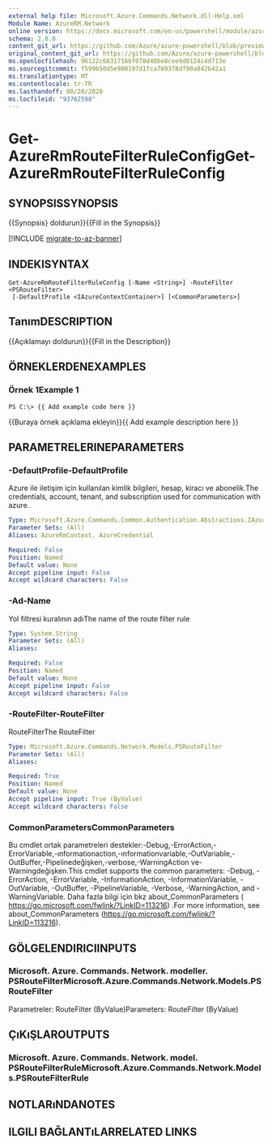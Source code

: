 ```yaml
---
external help file: Microsoft.Azure.Commands.Network.dll-Help.xml
Module Name: AzureRM.Network
online version: https://docs.microsoft.com/en-us/powershell/module/azurerm.network/get-azurermroutefilterruleconfig
schema: 2.0.0
content_git_url: https://github.com/Azure/azure-powershell/blob/preview/src/ResourceManager/Network/Commands.Network/help/Get-AzureRmRouteFilterRuleConfig.md
original_content_git_url: https://github.com/Azure/azure-powershell/blob/preview/src/ResourceManager/Network/Commands.Network/help/Get-AzureRmRouteFilterRuleConfig.md
ms.openlocfilehash: 96122c68317166f078d40be8cee9d0124c4d713e
ms.sourcegitcommit: f599b50d5e980197d1fca769378df90a842b42a1
ms.translationtype: MT
ms.contentlocale: tr-TR
ms.lasthandoff: 08/20/2020
ms.locfileid: "93762598"
---
```

# <span data-ttu-id="2f784-101">Get-AzureRmRouteFilterRuleConfig</span><span class="sxs-lookup"><span data-stu-id="2f784-101">Get-AzureRmRouteFilterRuleConfig</span></span>

## <span data-ttu-id="2f784-102">SYNOPSIS</span><span class="sxs-lookup"><span data-stu-id="2f784-102">SYNOPSIS</span></span>
<span data-ttu-id="2f784-103">{{Synopsis} doldurun}}</span><span class="sxs-lookup"><span data-stu-id="2f784-103">{{Fill in the Synopsis}}</span></span>

[!INCLUDE [migrate-to-az-banner](../../includes/migrate-to-az-banner.md)]

## <span data-ttu-id="2f784-104">INDEKI</span><span class="sxs-lookup"><span data-stu-id="2f784-104">SYNTAX</span></span>

```
Get-AzureRmRouteFilterRuleConfig [-Name <String>] -RouteFilter <PSRouteFilter>
 [-DefaultProfile <IAzureContextContainer>] [<CommonParameters>]
```

## <span data-ttu-id="2f784-105">Tanım</span><span class="sxs-lookup"><span data-stu-id="2f784-105">DESCRIPTION</span></span>
<span data-ttu-id="2f784-106">{{Açıklamayı doldurun}}</span><span class="sxs-lookup"><span data-stu-id="2f784-106">{{Fill in the Description}}</span></span>

## <span data-ttu-id="2f784-107">ÖRNEKLERDEN</span><span class="sxs-lookup"><span data-stu-id="2f784-107">EXAMPLES</span></span>

### <span data-ttu-id="2f784-108">Örnek 1</span><span class="sxs-lookup"><span data-stu-id="2f784-108">Example 1</span></span>
```
PS C:\> {{ Add example code here }}
```

<span data-ttu-id="2f784-109">{{Buraya örnek açıklama ekleyin}}</span><span class="sxs-lookup"><span data-stu-id="2f784-109">{{ Add example description here }}</span></span>

## <span data-ttu-id="2f784-110">PARAMETRELERINE</span><span class="sxs-lookup"><span data-stu-id="2f784-110">PARAMETERS</span></span>

### <span data-ttu-id="2f784-111">-DefaultProfile</span><span class="sxs-lookup"><span data-stu-id="2f784-111">-DefaultProfile</span></span>
<span data-ttu-id="2f784-112">Azure ile iletişim için kullanılan kimlik bilgileri, hesap, kiracı ve abonelik.</span><span class="sxs-lookup"><span data-stu-id="2f784-112">The credentials, account, tenant, and subscription used for communication with azure.</span></span>

```yaml
Type: Microsoft.Azure.Commands.Common.Authentication.Abstractions.IAzureContextContainer
Parameter Sets: (All)
Aliases: AzureRmContext, AzureCredential

Required: False
Position: Named
Default value: None
Accept pipeline input: False
Accept wildcard characters: False
```

### <span data-ttu-id="2f784-113">-Ad</span><span class="sxs-lookup"><span data-stu-id="2f784-113">-Name</span></span>
<span data-ttu-id="2f784-114">Yol filtresi kuralının adı</span><span class="sxs-lookup"><span data-stu-id="2f784-114">The name of the route filter rule</span></span>

```yaml
Type: System.String
Parameter Sets: (All)
Aliases:

Required: False
Position: Named
Default value: None
Accept pipeline input: False
Accept wildcard characters: False
```

### <span data-ttu-id="2f784-115">-RouteFilter</span><span class="sxs-lookup"><span data-stu-id="2f784-115">-RouteFilter</span></span>
<span data-ttu-id="2f784-116">RouteFilter</span><span class="sxs-lookup"><span data-stu-id="2f784-116">The RouteFilter</span></span>

```yaml
Type: Microsoft.Azure.Commands.Network.Models.PSRouteFilter
Parameter Sets: (All)
Aliases:

Required: True
Position: Named
Default value: None
Accept pipeline input: True (ByValue)
Accept wildcard characters: False
```

### <span data-ttu-id="2f784-117">CommonParameters</span><span class="sxs-lookup"><span data-stu-id="2f784-117">CommonParameters</span></span>
<span data-ttu-id="2f784-118">Bu cmdlet ortak parametreleri destekler:-Debug,-ErrorAction,-ErrorVariable,-ınformationaction,-ınformationvariable,-OutVariable,-OutBuffer,-Pipelinedeğişken,-verbose,-WarningAction ve-Warningdeğişken.</span><span class="sxs-lookup"><span data-stu-id="2f784-118">This cmdlet supports the common parameters: -Debug, -ErrorAction, -ErrorVariable, -InformationAction, -InformationVariable, -OutVariable, -OutBuffer, -PipelineVariable, -Verbose, -WarningAction, and -WarningVariable.</span></span> <span data-ttu-id="2f784-119">Daha fazla bilgi için bkz about_CommonParameters ( https://go.microsoft.com/fwlink/?LinkID=113216) .</span><span class="sxs-lookup"><span data-stu-id="2f784-119">For more information, see about_CommonParameters (https://go.microsoft.com/fwlink/?LinkID=113216).</span></span>

## <span data-ttu-id="2f784-120">GÖLGELENDIRICI</span><span class="sxs-lookup"><span data-stu-id="2f784-120">INPUTS</span></span>

### <span data-ttu-id="2f784-121">Microsoft. Azure. Commands. Network. modeller. PSRouteFilter</span><span class="sxs-lookup"><span data-stu-id="2f784-121">Microsoft.Azure.Commands.Network.Models.PSRouteFilter</span></span>
<span data-ttu-id="2f784-122">Parametreler: RouteFilter (ByValue)</span><span class="sxs-lookup"><span data-stu-id="2f784-122">Parameters: RouteFilter (ByValue)</span></span>

## <span data-ttu-id="2f784-123">ÇıKıŞLAR</span><span class="sxs-lookup"><span data-stu-id="2f784-123">OUTPUTS</span></span>

### <span data-ttu-id="2f784-124">Microsoft. Azure. Commands. Network. model. PSRouteFilterRule</span><span class="sxs-lookup"><span data-stu-id="2f784-124">Microsoft.Azure.Commands.Network.Models.PSRouteFilterRule</span></span>

## <span data-ttu-id="2f784-125">NOTLARıNDA</span><span class="sxs-lookup"><span data-stu-id="2f784-125">NOTES</span></span>

## <span data-ttu-id="2f784-126">ILGILI BAĞLANTıLAR</span><span class="sxs-lookup"><span data-stu-id="2f784-126">RELATED LINKS</span></span>
